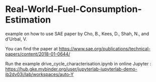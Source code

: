 # Real-World-Fuel-Consumption-Estimation
example on how to use SAE paper by Cho, B., Kees, D., Shah, N., and d'Urbal, V.

You can find the paper at https://www.sae.org/publications/technical-papers/content/2018-01-0644/

Run the example drive_cycle_characterisation.ipynb in online Jupyter : https://hub.gke.mybinder.org/user/jupyterlab-jupyterlab-demo-ib2dv03i/lab/workspaces/auto-Y
